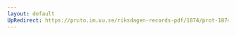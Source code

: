 ```yaml
---
layout: default
UpRedirect: https://pruto.im.uu.se/riksdagen-records-pdf/1874/prot-1874--fk--130/prot-1874--fk--130_003.pdf
---
```


